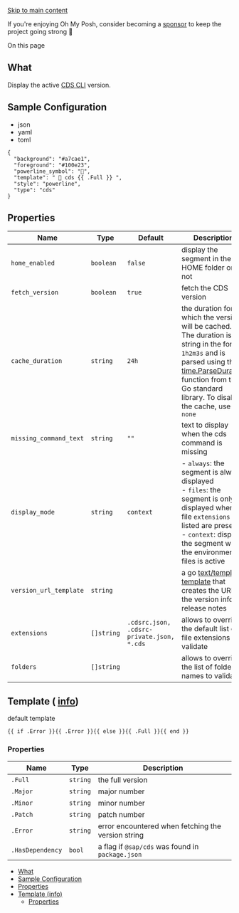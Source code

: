 [Skip to main content](https://ohmyposh.dev/docs/segments/cloud/cds#__docusaurus_skipToContent_fallback)

If you're enjoying Oh My Posh, consider becoming a [sponsor](https://github.com/sponsors/JanDeDobbeleer) to keep the project going strong 💪

On this page

## What [​](https://ohmyposh.dev/docs/segments/cloud/cds\#what "Direct link to What")

Display the active [CDS CLI](https://cap.cloud.sap/docs/tools/#command-line-interface-cli) version.

## Sample Configuration [​](https://ohmyposh.dev/docs/segments/cloud/cds\#sample-configuration "Direct link to Sample Configuration")

- json
- yaml
- toml

```codeBlockLines_e6Vv
{
  "background": "#a7cae1",
  "foreground": "#100e23",
  "powerline_symbol": "",
  "template": "  cds {{ .Full }} ",
  "style": "powerline",
  "type": "cds"
}

```

## Properties [​](https://ohmyposh.dev/docs/segments/cloud/cds\#properties "Direct link to Properties")

| Name | Type | Default | Description |
| --- | --- | --- | --- |
| `home_enabled` | `boolean` | `false` | display the segment in the HOME folder or not |
| `fetch_version` | `boolean` | `true` | fetch the CDS version |
| `cache_duration` | `string` | `24h` | the duration for which the version will be cached. The duration is a string in the format `1h2m3s` and is parsed using the [time.ParseDuration](https://golang.org/pkg/time/#ParseDuration) function from the Go standard library. To disable the cache, use `none` |
| `missing_command_text` | `string` | `""` | text to display when the cds command is missing |
| `display_mode` | `string` | `context` | - `always`: the segment is always displayed<br>- `files`: the segment is only displayed when file `extensions` listed are present<br>- `context`: displays the segment when the environment or files is active |
| `version_url_template` | `string` |  | a go [text/template](https://golang.org/pkg/text/template/) [template](https://ohmyposh.dev/docs/configuration/templates) that creates the URL of the version info / release notes |
| `extensions` | `[]string` | `.cdsrc.json, .cdsrc-private.json, *.cds` | allows to override the default list of file extensions to validate |
| `folders` | `[]string` |  | allows to override the list of folder names to validate |

## Template ( [info](https://ohmyposh.dev/docs/configuration/templates)) [​](https://ohmyposh.dev/docs/segments/cloud/cds\#template-info "Direct link to template-info")

default template

```codeBlockLines_e6Vv
{{ if .Error }}{{ .Error }}{{ else }}{{ .Full }}{{ end }}

```

### Properties [​](https://ohmyposh.dev/docs/segments/cloud/cds\#properties-1 "Direct link to Properties")

| Name | Type | Description |
| --- | --- | --- |
| `.Full` | `string` | the full version |
| `.Major` | `string` | major number |
| `.Minor` | `string` | minor number |
| `.Patch` | `string` | patch number |
| `.Error` | `string` | error encountered when fetching the version string |
| `.HasDependency` | `bool` | a flag if `@sap/cds` was found in `package.json` |

- [What](https://ohmyposh.dev/docs/segments/cloud/cds#what)
- [Sample Configuration](https://ohmyposh.dev/docs/segments/cloud/cds#sample-configuration)
- [Properties](https://ohmyposh.dev/docs/segments/cloud/cds#properties)
- [Template (info)](https://ohmyposh.dev/docs/segments/cloud/cds#template-info)
  - [Properties](https://ohmyposh.dev/docs/segments/cloud/cds#properties-1)